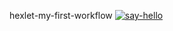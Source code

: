hexlet-my-first-workflow
[![say-hello](https://github.com/QuestVR/hexlet-my-first-workflow/actions/workflows/hello.yml/badge.svg)](https://github.com/QuestVR/hexlet-my-first-workflow/actions/workflows/hello.yml)
